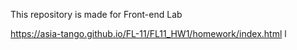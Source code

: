 This repository is made for Front-end Lab

https://asia-tango.github.io/FL-11/FL11_HW1/homework/index.html
l
